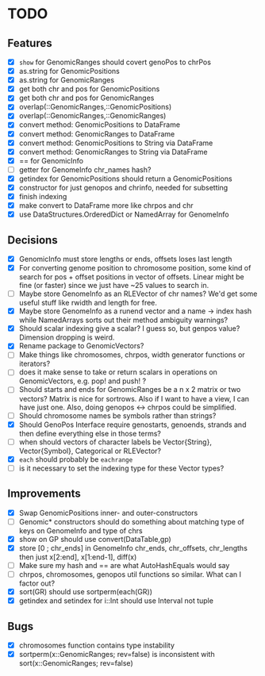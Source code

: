 # TODO

## Features
* [x] `show` for GenomicRanges should covert genoPos to chrPos
* [x] as.string for GenomicPositions
* [x] as.string for GenomicRanges
* [x] get both chr and pos for GenomicPositions
* [x] get both chr and pos for GenomicRanges
* [x] overlap(::GenomicRanges,::GenomicPositions)
* [x] overlap(::GenomicRanges,::GenomicRanges)
* [x] convert method: GenomicPositions to DataFrame
* [x] convert method: GenomicRanges to DataFrame
* [x] convert method: GenomicPositions to String via DataFrame
* [x] convert method: GenomicRanges to String via DataFrame
* [x] == for GenomicInfo
* [ ] getter for GenomeInfo chr_names hash?
* [x] getindex for GenomicPositions should return a GenomicPositions
* [x] constructor for just genopos and chrinfo, needed for subsetting
* [x] finish indexing
* [x] make convert to DataFrame more like chrpos and chr
* [x] use DataStructures.OrderedDict or NamedArray for GenomeInfo

## Decisions
* [x] GenomicInfo must store lengths or ends, offsets loses last length
* [x] For converting genome position to chromosome position, some kind
  of search for pos + offset positions in vector of offsets. Linear
  might be fine (or faster) since we just have ~25 values to search in.
* [ ] Maybe store GenomeInfo as an RLEVector of chr names? We'd get
some useful stuff like rwidth and length for free.
* [x] Maybe store GenomeInfo as a runend vector and a name -> index
  hash while NamedArrays sorts out their method ambiguity warnings?
* [x] Should scalar indexing give a scalar? I guess so, but genpos
  value?  Dimension dropping is weird.
* [x] Rename package to GenomicVectors?
* [ ] Make things like chromosomes, chrpos, width generator functions or iterators?
* [ ] does it make sense to take or return scalars in operations on GenomicVectors, e.g. pop! and push!  ?
* [ ] Should starts and ends for GenomicRanges be a n x 2 matrix or two vectors? Matrix is nice for
  sortrows. Also if I want to have a view, I can have just one. Also, doing genopos <-> chrpos could be simplified.
* [ ] Should chromosome names be symbols rather than strings?
* [x] Should GenoPos Interface require genostarts, genoends, strands and then define
everything else in those terms?
* [ ] when should vectors of character labels be Vector{String}, Vector{Symbol}, Categorical or RLEVector?
* [x] `each` should probably be `eachrange`
* [ ] is it necessary to set the indexing type for these Vector types?

## Improvements
* [x] Swap GenomicPositions inner- and outer-constructors
* [ ] Genomic* constructors should do something about matching type of
keys on GenomeInfo and type of chrs
* [x] show on GP should use convert(DataTable,gp)
* [x] store [0 ; chr_ends] in GenomeInfo chr_ends, chr_offsets,
chr_lengths then just x[2:end], x[1:end-1], diff(x)
* [ ] Make sure my hash and == are what AutoHashEquals would say
* [ ] chrpos, chromosomes, genopos util functions so similar. What can I factor out?
* [x] sort(GR) should use sortperm(each(GR))
* [x] getindex and setindex for i::Int should use Interval not tuple

## Bugs
* [x] chromosomes function contains type instability
* [x] sortperm(x::GenomicRanges; rev=false) is inconsistent with sort(x::GenomicRanges; rev=false)
